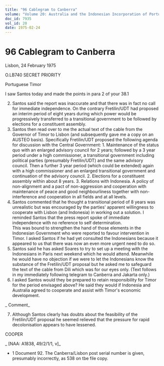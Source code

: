 ```yaml
---
title: "96 Cablegram to Canberra"
volume: "Volume 20: Australia and the Indonesian Incorporation of Portuguese Timor, 1974-1976"
doc_id: 7935
vol_id: 20
date: 1975-02-24
---
```


# 96 Cablegram to Canberra

Lisbon, 24 February 1975

O.LB740 SECRET PRIORITY

Portuguese Timor

I saw Santos today and made the points in para 2 of your 38.1

  2. Santos said the report was inaccurate and that there was in fact no call for immediate independence. On the contrary Fretilin/UDT had proposed an interim period of eight years during which power would be progressively transferred to a transitional government to be followed by elections for a constituent assembly.
  3. Santos then read over to me the actual text of the cable from the Governor of Timor to Lisbon (and subsequently gave me a copy on an AUSTEO basis). Specifically Fretilin/UDT proposed the following agenda for discussion with the Central Government:
    1. Maintenance of the status quo with an enlarged advisory council for 2 years; followed by a 3 year period under a high commissioner, a transitional government including political parties (presumably Fretilin/UDT) and the same advisory council. Then a further 3 year period (which could be extended) again with a high commissioner and an enlarged transitional government and continuation of the advisory council.
    2. Elections for a constituent assembly within about 8 years.
    3. Relations with Indonesia. A policy of non-alignment and a pact of non-aggression and cooperation with maintenance of peace and good neighbourliness together with non-interference and cooperation in all fields and at all levels.
  4. Santos commented that he thought a transitional period of 8 years was unrealistic but was encouraged by the parties' apparent willingness to cooperate with Lisbon (and Indonesia) in working out a solution. I reminded Santos that the press report spoke of immediate independence with no reference to self determination.  
This was bound to strengthen the hand of those elements in the Indonesian Government who were reported to favour intervention in Timor. I asked Santos if he had yet consulted the Indonesians because it appeared to us that there was now an even more urgent need to do so.
  5. Santos said he has asked Soares to try to set up a meeting with the Indonesians in Paris next weekend which he would attend. Meanwhile he would have no objection if we were to let the Indonesians know the substance of the Fretilin/UDT proposal but he asked me to safeguard the text of the cable from Dili which was for our eyes only. (Text follows in my immediately following telegram to Canberra and Jakarta only.)
  6. I asked Santos would they be prepared to retain responsibility for Timor for the period envisaged above? He said they would if Indonesia and Australia agreed to cooperate and assist with Timor's economic development.



_ Comment_

  7. Although Santos clearly has doubts about the feasibility of the Fretilin/UDT proposal he seemed relieved that the pressure for rapid decolonisation appears to have lessened.



COOPER

_ [NAA: A1838, 49/2/1/1, v]_

  * 1 Document 92. The Canberra/Lisbon post serial number is given, presumably incorrectly, as 538 on tbe file copy.


